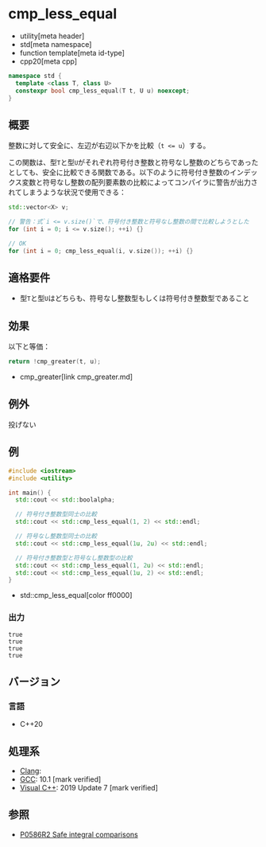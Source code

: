 # cmp_less_equal
* utility[meta header]
* std[meta namespace]
* function template[meta id-type]
* cpp20[meta cpp]

```cpp
namespace std {
  template <class T, class U>
  constexpr bool cmp_less_equal(T t, U u) noexcept;
}
```

## 概要
整数に対して安全に、左辺が右辺以下かを比較（`t <= u`）する。

この関数は、型`T`と型`U`がそれぞれ符号付き整数と符号なし整数のどちらであったとしても、安全に比較できる関数である。以下のように符号付き整数のインデックス変数と符号なし整数の配列要素数の比較によってコンパイラに警告が出力されてしまうような状況で使用できる：

```cpp
std::vector<X> v;

// 警告：式`i <= v.size()`で、符号付き整数と符号なし整数の間で比較しようとした
for (int i = 0; i <= v.size(); ++i) {}

// OK
for (int i = 0; cmp_less_equal(i, v.size()); ++i) {}
```


## 適格要件
- 型`T`と型`U`はどちらも、符号なし整数型もしくは符号付き整数型であること


## 効果
以下と等価：

```cpp
return !cmp_greater(t, u);
```
* cmp_greater[link cmp_greater.md]


## 例外
投げない


## 例
```cpp example
#include <iostream>
#include <utility>

int main() {
  std::cout << std::boolalpha;

  // 符号付き整数型同士の比較
  std::cout << std::cmp_less_equal(1, 2) << std::endl;

  // 符号なし整数型同士の比較
  std::cout << std::cmp_less_equal(1u, 2u) << std::endl;

  // 符号付き整数型と符号なし整数型の比較
  std::cout << std::cmp_less_equal(1, 2u) << std::endl;
  std::cout << std::cmp_less_equal(1u, 2) << std::endl;
}
```
* std::cmp_less_equal[color ff0000]

### 出力
```
true
true
true
true
```

## バージョン
### 言語
- C++20

## 処理系
- [Clang](/implementation.md#clang):
- [GCC](/implementation.md#gcc): 10.1 [mark verified]
- [Visual C++](/implementation.md#visual_cpp): 2019 Update 7 [mark verified]


## 参照
- [P0586R2 Safe integral comparisons](http://www.open-std.org/jtc1/sc22/wg21/docs/papers/2020/p0586r2.html)
